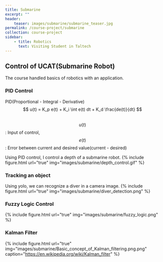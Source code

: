 ```yaml
---
title: Submarine
excerpt: ""
header:
    teaser: images/submarine/submarine_teaser.jpg
permalink: /course-project/submarine
collection: course-project
sidebar:
    - title: Robotics
      text: Visiting Student in Taltech
---
```


## Control of UCAT(Submarine Robot)
The course handled basics of robotics with an application.
   
### PID Control
PID(Proportional - Integral - Derivative)   
$$ u(t) = K_p e(t) + K_i \int e(t) dt + K_d \frac{de(t)}{dt} $$   
$$ u(t) $$: Input of control, $$ e(t) $$: Error between current and desired value(current - desired)

Using PID control, I control a depth of a submarine robot.
{% include figure.html url="true" img="images/submarine/depth_control.gif" %}

### Tracking an object
Using yolo, we can recognize a diver in a camera image.
{% include figure.html url="true" img="images/submarine/diver_detection.png" %}

### Fuzzy Logic Control
{% include figure.html url="true" img="images/submarine/fuzzy_logic.png" %}


### Kalman Filter
{% include figure.html url="true" img="images/submarine/Basic_concept_of_Kalman_filtering.png.png" caption="https://en.wikipedia.org/wiki/Kalman_filter" %}


